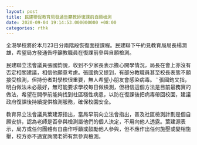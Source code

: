 ```yaml
---
layout: post
title: 民建聯促教育局發通告籲教師復課前自願檢測
date: 2020-09-04 19:14:53.000000000 +08:00
categories: rthk
---
```


全港學校將於本月23日分兩階段恢復面授課程。民建聯下午約見教育局局長楊潤雄，希望局方發通告呼籲教職員在復課前參與自願檢測。

民建聯立法會議員張國鈞說，收到不少家長表示擔心開學情況，局長在會上亦沒有否定相關建議，相信他願意考慮。張國鈞又提到，有部分教職員甚至校長表態不願接受檢測，但持份者對學校很重要，無人希望小朋友會感染病毒。
‵
張國鈞又指，明白做法未必最好，無可能要求學校每日做檢測，但相信這個方法是目前最務實的做法，希望在開學前能夠找到社區穩性病患，以防在復課後把病毒帶回校園，建議政府復課後持續提供檢測服務，確保校園安全。

教育界立法會議員葉建源指出，當局早前向立法會指出，普及社區檢測計劃是個自願安排，認為老師是否參與檢測屬他們的個人決定，不用向他人透露。葉建源表示，局方或任何團體有自由作呼籲或鼓勵他人參與，但不應作出任何施壓或變相施壓，校方亦不適宜詢問老師有無參與檢測。　
